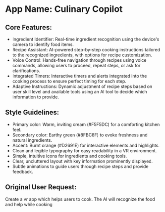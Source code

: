 # **App Name**: Culinary Copilot

## Core Features:

- Ingredient Identifier: Real-time ingredient recognition using the device's camera to identify food items.
- Recipe Assistant: AI-powered step-by-step cooking instructions tailored to the recognized ingredients, with options for recipe customization.
- Voice Control: Hands-free navigation through recipes using voice commands, allowing users to proceed, repeat steps, or ask for clarifications.
- Integrated Timers: Interactive timers and alerts integrated into the cooking process to ensure perfect timing for each step.
- Adaptive Instructions: Dynamic adjustment of recipe steps based on user skill level and available tools using an AI tool to decide which information to provide. 

## Style Guidelines:

- Primary color: Warm, inviting cream (#F5F5DC) for a comforting kitchen feel.
- Secondary color: Earthy green (#8FBC8F) to evoke freshness and natural ingredients.
- Accent: Burnt orange (#D2691E) for interactive elements and highlights.
- Clean and legible typography for easy readability in a VR environment.
- Simple, intuitive icons for ingredients and cooking tools.
- Clear, uncluttered layout with key information prominently displayed.
- Subtle animations to guide users through recipe steps and provide feedback.

## Original User Request:
Create a vr app which helps users to cook. The AI will recognize the food and help while cooking
  